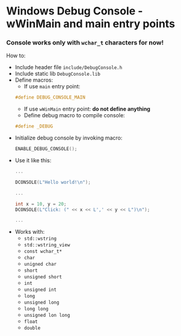# Windows Debug Console - wWinMain and main entry points

### Console works only with `wchar_t` characters for now!

How to:
- Include header file `include/DebugConsole.h`
- Include static lib `DebugConsole.lib`
- Define macros:
    - If use `main` entry point:
    ```C++  
    #define DEBUG_CONSOLE_MAIN
    ```
    - If use `wWinMain` entry point: __do not define anything__
    - Define debug macro to compile console:
    ```C++
    #define _DEBUG
    ```
- Initialize debug console by invoking macro:
    ```C++
    ENABLE_DEBUG_CONSOLE();
    ```
- Use it like this:
    ```C++
    ...

    DCONSOLE(L"Hello world!\n");

    ...

    int x = 10, y = 20;
    DCONSOLE(L"Click: (" << x << L',' << y << L")\n");

    ...
    ```
- Works with:
    - `std::wstring`
    - `std::wstring_view`
    - `const wchar_t*`
    - `char`
    - `unigned char`
    - `short`
    - `unsigned short`
    - `int`
    - `unsigned int`
    - `long`
    - `unsigned long`
    - `long long`
    - `unsigned lon long`
    - `float`
    - `double`
